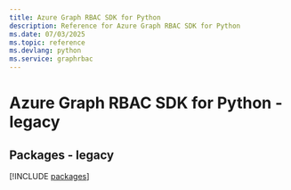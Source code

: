 ```yaml
---
title: Azure Graph RBAC SDK for Python
description: Reference for Azure Graph RBAC SDK for Python
ms.date: 07/03/2025
ms.topic: reference
ms.devlang: python
ms.service: graphrbac
---
```

# Azure Graph RBAC SDK for Python - legacy
## Packages - legacy
[!INCLUDE [packages](graph-rbac-index.md)]